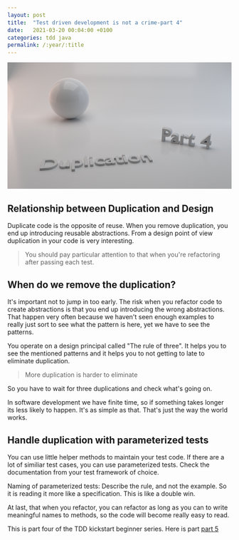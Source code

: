 ```yaml
---
layout: post
title:  "Test driven development is not a crime-part 4"
date:   2021-03-20 00:04:00 +0100
categories: tdd java
permalink: /:year/:title
---
```

![duplication](../images/TDD4-duplication.png)

## Relationship between Duplication and Design

Duplicate code is the opposite of reuse. When you remove duplication, you end up
introducing reusable abstractions. From a design point of view
duplication in your code is very interesting.

>You should pay particular attention to that when you're refactoring after passing each test.

## When do we remove the duplication?
It's important not to jump in too early. The risk when you refactor code to
create abstractions is that you end up introducing the wrong abstractions.
That happen very often because we haven't seen enough examples to really just
sort to see what the pattern is here, yet we have to see the patterns.

You operate on a design principal called "The rule of three".
It helps you to see the mentioned patterns and it helps you to not getting to late to eliminate duplication.
>More duplication is harder to eliminate

So you have to wait for three duplications and check what's going on.

In software development we have finite time, so if something takes longer its less likely to happen.
It's as simple as that. That's just the way the world works.

## Handle duplication with parameterized tests

You can use little helper methods to maintain your test code.
If there are a lot of similiar test cases, you can use parameterized tests.
Check the documentation from your test framework of choice. 

Naming of parameterized tests:
Describe the rule, and not the example. So it is reading it more like a specification.
This is like a double win.

At last, that when you refactor, you can refactor as long as you can to write meaningful names
to methods, so the code will become really easy to read.

This is part four of the TDD kickstart beginner series. Here is part [part 5](https://redseacomputing.github.io/2021/TDD5)